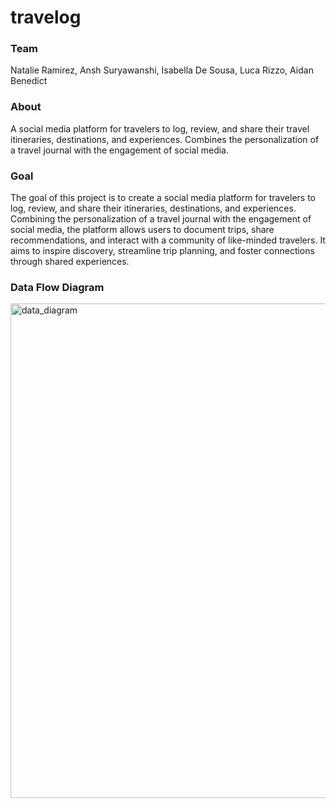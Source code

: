 # travelog

### Team
Natalie Ramirez, Ansh Suryawanshi, Isabella De Sousa, Luca Rizzo, Aidan Benedict

### About
A social media platform for travelers to log, review, and share their travel itineraries, destinations, and experiences. Combines the personalization of a travel journal with the engagement of social media.

### Goal
The goal of this project is to create a social media platform for travelers to log, review, and share their itineraries, destinations, and experiences. Combining the personalization of a travel journal with the engagement of social media, the platform allows users to document trips, share recommendations, and interact with a community of like-minded travelers. It aims to inspire discovery, streamline trip planning, and foster connections through shared experiences.


### Data Flow Diagram
<img width="791" alt="data_diagram" src="https://github.com/user-attachments/assets/304b79df-4e8b-41c4-9fa5-0ec0c6802b5e" />


